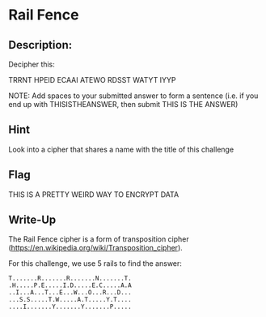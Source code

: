 # Rail Fence

## Description:

Decipher this:

TRRNT HPEID ECAAI ATEWO RDSST WATYT IYYP

NOTE: Add spaces to your submitted answer to form a sentence (i.e. if you end up with THISISTHEANSWER, then submit THIS IS THE ANSWER)

## Hint

Look into a cipher that shares a name with the title of this challenge

## Flag

THIS IS A PRETTY WEIRD WAY TO ENCRYPT DATA

## Write-Up

The Rail Fence cipher is a form of transposition cipher (https://en.wikipedia.org/wiki/Transposition_cipher).

For this challenge, we use 5 rails to find the answer:

````
T.......R.......R.......N.......T.
.H.....P.E.....I.D.....E.C.....A.A
..I...A...T...E...W...O...R...D...
...S.S.....T.W.....A.T.....Y.T....
....I.......Y.......Y.......P.....
````